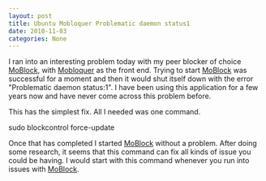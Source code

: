```yaml
---
layout: post
title: Ubuntu Mobloquer Problematic daemon status1
date: 2010-11-03
categories: None
---
```


I ran into an interesting problem today with my peer blocker of choice <a href="http://moblock.berlios.de/" target="_blank">MoBlock</a>, with <a href="http://moblock-deb.sourceforge.net/" target="_blank">Mobloquer</a> as the front end. Trying to start <a href="http://moblock.berlios.de/" target="_blank">MoBlock</a> was successful for a moment and then it would shut itself down with the error "Problematic daemon status:1". I have been using this application for a few years now and have never come across this problem before.  

This has the simplest fix. All I needed was one command.   

sudo blockcontrol force-update   


Once that has completed I started <a href="http://moblock.berlios.de/" target="_blank">MoBlock</a> without a problem. After doing some research, it seems that this command can fix all kinds of issue you could be having. I would start with this command whenever you run into issues with <a href="http://moblock.berlios.de/" target="_blank">MoBlock</a>.
